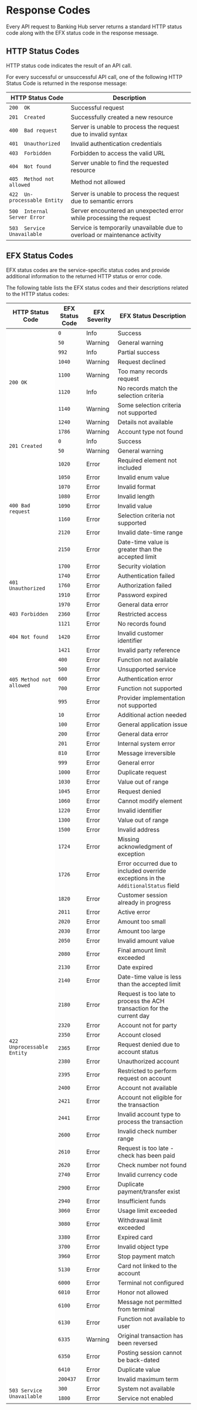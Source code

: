 # Response Codes

Every API request to Banking Hub server returns a standard HTTP status code along with the EFX status code in the response message.

## HTTP Status Codes

HTTP status code indicates the result of an API call. 

For every successful or unsuccessful API call, one of the following HTTP Status Code is returned in the response message:

| HTTP Status Code          | Description   |
|-------------------|-----------|
| `200  OK`      | Successful request   |
| `201  Created`     | Successfully created a new resource     |
| `400  Bad request`     | Server is unable to process the request due to invalid syntax     |
| `401  Unauthorized` | Invalid authentication credentials  |
| `403  Forbidden` | Forbidden to access the valid URL  |
| `404  Not found` | Server unable to find the requested resource  |
| `405  Method not allowed` | Method not allowed  |
| `422  Un-processable Entity`  | Server is unable to process the request due to semantic errors |
| `500  Internal Server Error` | Server encountered an unexpected error while processing the request  |
| `503  Service Unavailable`        | Service is temporarily unavailable due to overload or maintenance activity    |

## EFX Status Codes
EFX status codes are the service-specific status codes and provide additional information to the returned HTTP status or error code. 

The following table lists the EFX status codes and their descriptions related to the HTTP status codes:

<html>
  <table style="width: 100%;">
            <thead>
                <tr>
                    <th> HTTP Status Code </th>
                    <th> EFX Status Code </th>
                    <th> EFX Severity</th>
                    <th> EFX Status Description</t>
                </tr>
            </thead>
            <tbody>
                <tr>
                    <td style="background-color: #fff;" rowspan="9"><code>200 OK</code></td>
                    <td><code>0</code></td>
                    <td>Info</td>
                    <td>Success</td>
                </tr>
                <tr>
                    <td><code>50</code></td>
                    <td>Warning</td>
                    <td>General warning</td>
                </tr>
                <tr>
                    <td><code>992</code></td>
                    <td>Info</td>
                    <td>Partial success</td>
                </tr>
                <tr>
                    <td><code>1040</code></td>
                    <td>Warning</td>
                    <td>Request declined</td>
                </tr>
                <tr>
                    <td><code>1100</code></td>
                    <td>Warning</td>
                    <td>Too many records request</td>
                </tr>
                <tr>
                    <td><code>1120</code></td>
                    <td>Info</td>
                    <td>No records match the selection criteria</td>
                </tr>
                <tr>
                    <td><code>1140</code></td>
                    <td>Warning</td>
                    <td>Some selection criteria not supported</td>
                </tr>
                <tr>
                    <td><code>1240</code></td>
                    <td>Warning</td>
                    <td>Details not available</td>
                </tr>
                <tr>
                    <td><code>1786</code></td>
                    <td>Warning</td>
                    <td>Account type not found</td>
                </tr>
                <tr>
                    <td style="background-color: #fff;" rowspan="2"><code>201 Created</code></td>
                    <td><code>0</code></td>
                    <td>Info</td>
                    <td>Success</td>
                </tr>
                <tr>
                    <td><code>50</code></td>
                    <td>Warning</td>
                    <td>General warning</td>
                </tr>
                <tr>
                    <td rowspan="8" style="background-color: #fff;" ><code>400 Bad request</code></td>
                    <td><code>1020</code></td> 
                    <td>Error</td>
                    <td>Required element not included</td>
                </tr>
                <tr>
                    <td><code>1050</code></td>
                    <td>Error</td>
                    <td>Invalid enum value</td>
                </tr>
                <tr>
                    <td><code>1070</code></td>
                    <td>Error</td>
                    <td>Invalid format</td>
                </tr>
                <tr>
                    <td><code>1080</code></td>
                    <td>Error</td>
                    <td>Invalid length</td>
                </tr>
                <tr>
                    <td><code>1090</code></td>
                    <td>Error</td>
                    <td>Invalid value</td>
                </tr>
                <tr>
                    <td><code>1160</code></td>
                    <td>Error</td>
                    <td>Selection criteria not supported</td>
                </tr>
                <tr>
                    <td><code>2120</code></td>
                    <td>Error</td>
                    <td>Invalid date-time range</td>
                </tr>
                <tr>
                    <td><code>2150</code></td>
                    <td>Error</td>
                    <td>Date-time value is greater than the accepted limit</td>
                </tr>
                <tr>
                    <td rowspan="5" style="background-color: #fff;"><code>401 Unauthorized</code></td>
                    <td><code>1700</code></td>
                    <td>Error</td>
                    <td>Security violation</td>
                </tr>
                <tr>
                    <td><code>1740</code></td>
                    <td>Error</td>
                    <td>Authentication failed</td>
                </tr>
                <tr>
                    <td><code>1760</code></td>
                    <td>Error</td>
                    <td>Authorization failed</td>
                </tr>
                <tr>
                    <td><code>1910</code></td>
                    <td>Error</td>
                    <td>Password expired</td>
                </tr>
                <tr>
                    <td><code>1970</code></td>
                    <td>Error</td>
                    <td>General data error</td>
                </tr>
                <tr>
                    <td rowspan="1" style="background-color: #fff;" ><code>403 Forbidden</code></td>
                    <td><code>2360</code></td>
                    <td>Error</td>
                    <td>Restricted access</td>
                </tr>
                <tr>
                    <td rowspan="3" style="background-color: #fff;" ><code>404 Not found</code></td>
                    <td><code>1121</code></td>
                    <td>Error</td>
                    <td>No records found</td>
                </tr>
                <tr>
                    <td><code>1420</code></td>
                    <td>Error</td>
                    <td>Invalid customer identifier</td>
                </tr>
                <tr>
                    <td><code>1421</code></td>
                    <td>Error</td>
                    <td>Invalid party reference</td>
                </tr>
                <tr>
                    <td rowspan="5" style="background-color: #fff;" ><code>405 Method not allowed</code></td>
                    <td><code>400</code></td>
                    <td>Error</td>
                    <td>Function not available</td>
                </tr>
                <tr>
                    <td><code>500</code></td>
                    <td>Error</td>
                    <td>Unsupported service</td>
                </tr>
                <tr>
                    <td><code>600</code></td>
                    <td>Error</td>
                    <td>Authentication error</td>
                </tr>
                <tr>
                    <td><code>700</code></td>
                    <td>Error</td>
                    <td>Function not supported</td>
                </tr>
                <tr>
                    <td><code>995</code></td>
                    <td>Error</td>
                    <td>Provider implementation not supported</td>
                </tr>
                <tr>
                    <td rowspan="52" style="background-color: #fff;" ><code>422 Unprocessable Entity</code></td>
                    <td><code>10</code></td>
                    <td>Error</td>
                    <td>Additional action needed</td>
                </tr>
                <tr>
                    <td><code>100</code></td>
                    <td>Error</td>
                    <td>General application issue</td>
                </tr>
                <tr>
                    <td><code>200</code></td>
                    <td>Error</td>
                    <td>General data error</td>
                </tr>
                <tr>
                    <td><code>201</code></td>
                    <td>Error</td>
                    <td>Internal system error</td>
                </tr>
                <tr>
                    <td><code>810</code></td>
                    <td>Error</td>
                    <td>Message irreversible</td>
                </tr>
                <tr>
                    <td><code>999</code></td>
                    <td>Error</td>
                    <td>General error</td>
                </tr>
                <tr>
                    <td><code>1000</code></td>
                    <td>Error</td>
                    <td>Duplicate request</td>
                </tr>
                <tr>
                    <td><code>1030</code></td>
                    <td>Error</td>
                    <td>Value out of range</td>
                </tr>
                <tr>
                    <td><code>1045</code></td>
                    <td>Error</td>
                    <td>Request denied</td>
                </tr>
                <tr>
                    <td><code>1060</code></td>
                    <td>Error</td>
                    <td>Cannot modify element</td>
                </tr>
                <tr>
                    <td><code>1220</code></td>
                    <td>Error</td>
                    <td>Invalid identifier</td>
                </tr>
                <tr>
                    <td><code>1300</code></td>
                    <td>Error</td>
                    <td>Value out of range</td>
                </tr>
                <tr>
                    <td><code>1500</code></td>
                    <td>Error</td>
                    <td>Invalid address</td>
                </tr>
                <tr>
                    <td><code>1724</code></td>
                    <td>Error</td>
                    <td>Missing acknowledgment of exception</td>
                </tr>
                <tr>
                    <td><code>1726</code></td>
                    <td>Error</td>
                    <td>Error occurred due to included override exceptions in the <code>AdditionalStatus</code> field</td>
                </tr>
                <tr>
                    <td><code>1820</code></td>
                    <td>Error</td>
                    <td>Customer session already in progress</td>
                </tr>
                <tr>
                    <td><code>2011</code></td>
                    <td>Error</td>
                    <td>Active error</td>
                </tr>
                <tr>
                    <td><code>2020</code></td>
                    <td>Error</td>
                    <td>Amount too small</td>
                </tr>
                <tr>
                    <td><code>2030</code></td>
                    <td>Error</td>
                    <td>Amount too large</td>
                </tr>
                <tr>
                    <td><code>2050</code></td>
                    <td>Error</td>
                    <td>Invalid amount value</td>
                </tr>
                <tr>
                    <td><code>2080</code></td>
                    <td>Error</td>
                    <td>Final amount limit exceeded</td>
                </tr>
                <tr>
                    <td><code>2130</code></td>
                    <td>Error</td>
                    <td>Date expired</td>
                </tr>
                <tr>
                    <td><code>2140</code></td>
                    <td>Error</td>
                    <td>Date-time value is less than the accepted limit</td>
                </tr>
                <tr>
                    <td><code>2180</code></td>
                    <td>Error</td>
                    <td>Request is too late to process the ACH transaction for the current day</td>
                </tr>
                <tr>
                    <td><code>2320</code></td>
                    <td>Error</td>
                    <td>Account not for party</td>
                </tr>
                <tr>
                    <td><code>2350</code></td>
                    <td>Error</td>
                    <td>Account closed</td>
                </tr>
                <tr>
                    <td><code>2365</code></td>
                    <td>Error</td>
                    <td>Request denied due to account status</td>
                </tr>
                <tr>
                    <td><code>2380</code></td>
                    <td>Error</td>
                    <td>Unauthorized account</td>
                </tr>
                <tr>
                    <td><code>2395</code></td>
                    <td>Error</td>
                    <td>Restricted to perform request on account</td>
                </tr>
                <tr>
                    <td><code>2400</code></td>
                    <td>Error</td>
                    <td>Account not available</td>
                </tr>
                <tr>
                    <td><code>2421</code></td>
                    <td>Error</td>
                    <td>Account not eligible for the transaction</td>
                </tr>
                <tr>
                    <td><code>2441</code></td>
                    <td>Error</td>
                    <td>Invalid account type to process the transaction</td>
                </tr>
                <tr>
                    <td><code>2600</code></td>
                    <td>Error</td>
                    <td>Invalid check number range</td>
                </tr>
                <tr>
                    <td><code>2610</code></td>
                    <td>Error</td>
                    <td>Request is too late - check has been paid</td>
                </tr>
                <tr>
                    <td><code>2620</code></td>
                    <td>Error</td>
                    <td>Check number not found</td>
                </tr>
                <tr>
                    <td><code>2740</code></td>
                    <td>Error</td>
                    <td>Invalid currency code</td>
                </tr>
                <tr>
                    <td><code>2900</code></td>
                    <td>Error</td>
                    <td>Duplicate payment/transfer exist</td>
                </tr>
                <tr>
                    <td><code>2940</code></td>
                    <td>Error</td>
                    <td>Insufficient funds</td>
                </tr>
                <tr>
                    <td><code>3060</code></td>
                    <td>Error</td>
                    <td>Usage limit exceeded</td>
                </tr>
                <tr>
                    <td><code>3080</code></td>
                    <td>Error</td>
                    <td>Withdrawal limit exceeded</td>
                </tr>
                <tr>
                    <td><code>3380</code></td>
                    <td>Error</td>
                    <td>Expired card</td>
                </tr>
                <tr>
                    <td><code>3700</code></td>
                    <td>Error</td>
                    <td>Invalid object type</td>
                </tr>
                <tr>
                    <td><code>3960</code></td>
                    <td>Error</td>
                    <td>Stop payment match</td>
                </tr>
                <tr>
                    <td><code>5130</code></td>
                    <td>Error</td>
                    <td>Card not linked to the account</td>
                </tr>
                <tr>
                    <td><code>6000</code></td>
                    <td>Error</td>
                    <td>Terminal not configured</td>
                </tr>
                <tr>
                    <td><code>6010</code></td>
                    <td>Error</td>
                    <td>Honor not allowed</td>
                </tr>
                <tr>
                    <td><code>6100</code></td>
                    <td>Error</td>
                    <td>Message not permitted from terminal</td>
                </tr>
                <tr>
                    <td><code>6130</code></td>
                    <td>Error</td>
                    <td>Function not available to user</td>
                </tr>
                <tr>
                    <td><code>6335</code></td>
                    <td>Warning</td>
                    <td>Original transaction has been reversed</td>
                </tr>
                <tr>
                    <td><code>6350</code></td>
                    <td>Error</td>
                    <td>Posting session cannot be back-dated</td>
                </tr>
                <tr>
                    <td><code>6410</code></td>
                    <td>Error</td>
                    <td>Duplicate value</td>
                </tr>
                <tr>
                    <td><code>200437</code></td>
                    <td>Error</td>
                    <td>Invalid maximum term</td>
                </tr>
                <tr>
                    <td style="background-color: #fff;" rowspan="2"><code>503 Service Unavailable</code></td>
                    <td><code>300</code></td>
                    <td>Error</td>
                    <td>System not available</td>
                </tr>
                <tr>
                    <td><code>1800</code></td>
                    <td>Error</td>
                    <td>Service not enabled</td>
                </tr>
            </tbody>
        </table>

</html>
